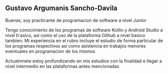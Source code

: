 ## Gustavo Argumanis Sancho-Davila

Buenas, soy practicante de programacion de software a nivel Junior

Tengo conocimiento de los programas de software Kotlin y Android Studio a nivel b'asico, asi como el uso de la plataforma Github a nivel basico tambien. Mi experiencia en el rubro incluye el estudio de forma particular de los programas respectivos asi como asistencia en trabajos menores eventuales en programacion de los mismos

Actualmnete estoy profundizando en mis estudios con la finalidad e llegar a nivel intermedio en las plataformas antes mencionadas

<!--
**gargumanis/gargumanis** is a ✨ _special_ ✨ repository because its `README.md` (this file) appears on your GitHub profile.

Here are some ideas to get you started:

- 🔭 I’m currently working on ...
- 🌱 I’m currently learning ...
- 👯 I’m looking to collaborate on ...
- 🤔 I’m looking for help with ...
- 💬 Ask me about ...
- 📫 How to reach me: ...
- 😄 Pronouns: ...
- ⚡ Fun fact: ...
-->
